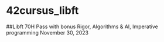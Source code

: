 # 42cursus_libft
##Libft 70H Pass with bonus Rigor, Algorithms & AI, Imperative programming November 30, 2023
